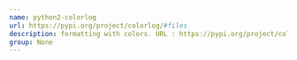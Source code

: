 ```yaml
---
name: python2-colorlog
url: https://pypi.org/project/colorlog/#files
description: formatting with colors. URL : https://pypi.org/project/colorlog/#files Groups : None
group: None
---
```

